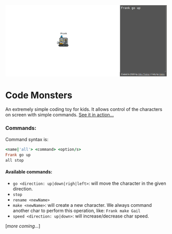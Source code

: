 ![screenshot](screenshot01.png)
# Code Monsters
An extremely simple coding toy for kids. It allows control of the characters on screen with simple commands.
[See it in action...](https://mpicpus.github.io/code_monsters1/)

### Commands:
Command syntax is:
```ruby
<name|'all'> <command> <option/s>
Frank go up
all stop
```
#### Available commands:
- `go <direction: up|down|righ|left>`: will move the character in the given direction.
- `stop`
- `rename <newName>`
- `make <newName>`: will create a new character. We always command another char to perform this operation, like: `Frank make Gail`
- `speed <direction: up|down>`: will increase/decrease char speed.

[_more coming..._]
